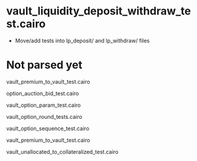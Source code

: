 # vault_liquidity_deposit_withdraw_test.cairo

- Move/add tests into lp_deposit/ and lp_withdraw/ files

# Not parsed yet

vault_premium_to_vault_test.cairo

option_auction_bid_test.cairo

vault_option_param_test.cairo

vault_option_round_tests.cairo

vault_option_sequence_test.cairo

vault_premium_to_vault_test.cairo

vault_unallocated_to_collateralized_test.cairo

